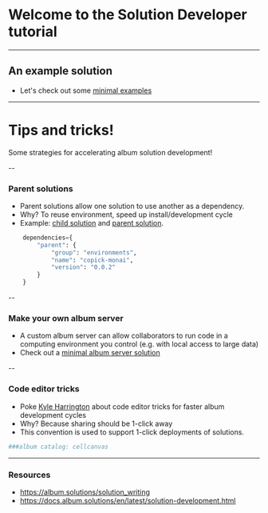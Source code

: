 # Welcome to the Solution Developer tutorial

---

## An example solution

- Let's check out some [minimal examples](https://docs.album.solutions/en/latest/solution-development.html#solution-setup-examples)

---

# Tips and tricks!

Some strategies for accelerating album solution development!

--

### Parent solutions

- Parent solutions allow one solution to use another as a dependency.
- Why? To reuse environment, speed up install/development cycle
- Example: [child
  solution](https://album.cellcanvas.org/kephale/train-unet-copick/0.0.34)
  and [parent
  solution](https://album.cellcanvas.org/environments/copick-monai/0.0.3).
  

<!-- GITHUB_CODE: https://raw.githubusercontent.com/cellcanvas/album-catalog/main/solutions/kephale/train-unet-copick/solution.py#L304-L310 -->
```python
    dependencies={
        "parent": {
            "group": "environments",
            "name": "copick-monai",
            "version": "0.0.2"
        }
    }
```
<!-- END GITHUB_CODE -->

--

### Make your own album server

- A custom album server can allow collaborators to run code in a
  computing environment you control (e.g. with local access to large
  data)
- Check out a [minimal album server solution](https://album.cellcanvas.org/album/server/0.0.2)

--

### Code editor tricks

- Poke [Kyle Harrington](https://kyleharrington.com) about code editor
  tricks for faster album development cycles
- Why? Because sharing should be 1-click away
- This convention is used to support 1-click deployments of solutions.

<!-- GITHUB_CODE: https://raw.githubusercontent.com/cellcanvas/album-catalog/main/solutions/kephale/train-unet-copick/solution.py#L1-L2 -->
```python
###album catalog: cellcanvas

```
<!-- END GITHUB_CODE -->

---

### Resources

- https://album.solutions/solution_writing
- https://docs.album.solutions/en/latest/solution-development.html
